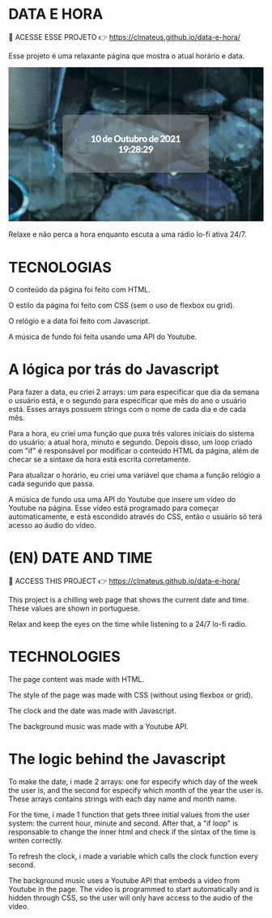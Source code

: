 # DATA E HORA

🔗 ACESSE ESSE PROJETO 👉 https://clmateus.github.io/data-e-hora/

Esse projeto é uma relaxante página que mostra o atual horário e data.

![image of date and time](assets/sample.jpg)

Relaxe e não perca a hora enquanto escuta a uma rádio lo-fi ativa 24/7.

# TECNOLOGIAS

O conteúdo da página foi feito com HTML.

O estilo da página foi feito com CSS (sem o uso de flexbox ou grid).

O relógio e a data foi feito com Javascript.

A música de fundo foi feita usando uma API do Youtube.

# A lógica por trás do Javascript

Para fazer a data, eu criei 2 arrays: um para especificar que dia da semana o usuário está, e o segundo para especificar que mês do ano o usuário está. Esses arrays possuem strings com o nome de cada dia e de cada mês.

Para a hora, eu criei uma função que puxa três valores iniciais do sistema do usuário: a atual hora, minuto e segundo. Depois disso, um loop criado com "if" é responsável por modificar o conteúdo HTML da página, além de checar se a sintaxe da hora está escrita corretamente.

Para atualizar o horário, eu criei uma variável que chama a função relógio a cada segundo que passa.

A música de fundo usa uma API do Youtube que insere um vídeo do Youtube na página. Esse vídeo está programado para começar automaticamente, e está escondido através do CSS, então o usuário só terá acesso ao áudio do vídeo.

# (EN) DATE AND TIME

🔗 ACCESS THIS PROJECT 👉 https://clmateus.github.io/data-e-hora/

This project is a chilling web page that shows the current date and time. These values are shown in portuguese.

Relax and keep the eyes on the time while listening to a 24/7 lo-fi radio.

# TECHNOLOGIES

The page content was made with HTML.

The style of the page was made with CSS (without using flexbox or grid).

The clock and the date was made with Javascript.

The background music was made with a Youtube API.

# The logic behind the Javascript

To make the date, i made 2 arrays: one for especify which day of the week the user is, and the second for especify which month of the year the user is. These arrays contains strings with each day name and month name.

For the time, i made 1 function that gets three initial values from the user system: the current hour, minute and second. After that, a "if loop" is responsable to change the inner html and check if the sintax of the time is writen correctly.

To refresh the clock, i made a variable which calls the clock function every second.

The background music uses a Youtube API that embeds a video from Youtube in the page. The video is programmed to start automatically and is hidden through CSS, so the user will only have access to the audio of the video.
